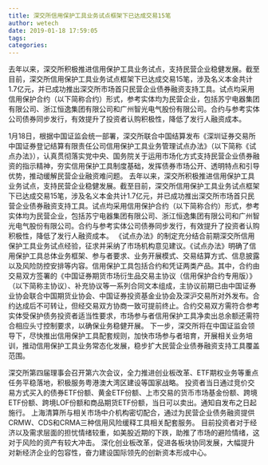 ```yaml
---
title: 深交所信用保护工具业务试点框架下已达成交易15笔
author: wetech
date: 2019-01-18 17:59:05
tags: 
categories: 
---
```

去年以来，深交所积极推进信用保护工具业务试点，支持民营企业稳健发展。截至目前，深交所信用保护工具业务试点框架下已达成交易15笔，涉及名义本金共计1.7亿元，并已成功推出深交所市场首只民营企业债券融资支持工具。试点均采用信用保护合约（以下简称合约）形式，参考实体均为民营企业，包括苏宁电器集团有限公司、浙江恒逸集团有限公司和广州智光电气股份有限公司。合约与参考实体公司债券同步发行，有效提升了投资者认购积极性，降低了发行人融资成本。
<!-- more -->
1月18日，根据中国证监会统一部署，深交所联合中国结算发布《深圳证券交易所 中国证券登记结算有限责任公司信用保护工具业务管理试点办法》（以下简称《试点办法》），认真贯彻落实党中央、国务院关于运用市场化方式支持民营企业债券融资的指示精神，夯实信用保护工具制度基础，发挥债券市场公开、透明特点和引导优势，推动缓解民营企业融资难问题。
去年以来，深交所积极推进信用保护工具业务试点，支持民营企业稳健发展。截至目前，深交所信用保护工具业务试点框架下已达成交易15笔，涉及名义本金共计1.7亿元，并已成功推出深交所市场首只民营企业债券融资支持工具。试点均采用信用保护合约（以下简称合约）形式，参考实体均为民营企业，包括苏宁电器集团有限公司、浙江恒逸集团有限公司和广州智光电气股份有限公司。合约与参考实体公司债券同步发行，有效提升了投资者认购积极性，降低了发行人融资成本。
《试点办法》的制定充分结合前期深交所信用保护工具业务试点经验，征求并采纳了市场机构意见建议。《试点办法》明确了信用保护工具总体业务框架、参与者要求、业务开展模式、交易结算方式、信息披露以及风险防控安排等内容。信用保护工具包括合约和凭证两类产品。其中，合约由交易双方签署的《中国证券期货市场衍生品交易主协议（信用保护合约专用版）》（以下简称主协议）、补充协议等一系列合同文本组成，主协议前期已由中国证券业协会联合中国期货业协会、中国证券投资基金业协会及深沪交易所对外发布。合约达成后不可转让，但经交易双方协商一致可提前终止。合约交易双方需符合参考实体受保护债务投资者适当性要求，市场参与者信用保护工具净卖出总余额还需符合相应头寸控制要求，以确保业务稳健开展。
下一步，深交所将在中国证监会领导下，尽快推出信用保护工具配套规则，加快市场参与者培育，开展相关业务培训，推动信用保护工具业务常态化发展，稳步扩大民营企业债券融资支持工具覆盖范围。
 
 
深交所第四届理事会召开第六次会议，全力推进创业板改革、ETF期权业务等重点任务平稳落地，积极服务粤港澳大湾区建设等国家战略。
投资者当日通过竞价交易方式买入的债券ETF份额、黄金ETF份额、上市交易的货币市场基金份额、跨境ETF份额、跨境LOF份额和商品期货ETF份额，当日可以卖出。通知自发布之日起施行。
上海清算所与相关市场中介机构密切配合，通过为民营企业债务融资提供CRMW、CDS和CRMA三种信用风险缓释工具相关配套服务。
目前投资者对于经济以及需求层面的担忧情绪较重，如美股近期的下跌，助推了市场的避险情绪，这对于风险的资产有较大冲击。
深化创业板改革，促进各板块协同发展，大幅提升对新经济企业的包容性，奋力建设国际领先的创新资本形成中心。
